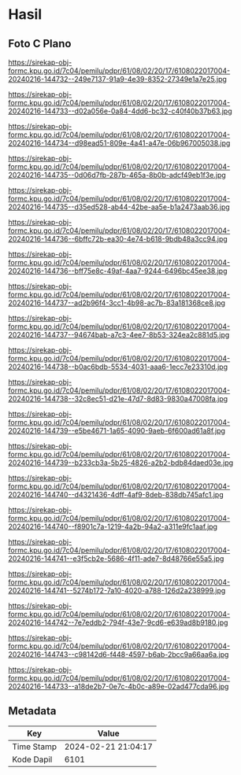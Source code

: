 # Hasil

## Foto C Plano

https://sirekap-obj-formc.kpu.go.id/7c04/pemilu/pdpr/61/08/02/20/17/6108022017004-20240216-144732--249e7137-91a9-4e39-8352-27349e1a7e25.jpg

https://sirekap-obj-formc.kpu.go.id/7c04/pemilu/pdpr/61/08/02/20/17/6108022017004-20240216-144733--d02a056e-0a84-4dd6-bc32-c40f40b37b63.jpg

https://sirekap-obj-formc.kpu.go.id/7c04/pemilu/pdpr/61/08/02/20/17/6108022017004-20240216-144734--d98ead51-809e-4a41-a47e-06b967005038.jpg

https://sirekap-obj-formc.kpu.go.id/7c04/pemilu/pdpr/61/08/02/20/17/6108022017004-20240216-144735--0d06d7fb-287b-465a-8b0b-adcf49eb1f3e.jpg

https://sirekap-obj-formc.kpu.go.id/7c04/pemilu/pdpr/61/08/02/20/17/6108022017004-20240216-144735--d35ed528-ab44-42be-aa5e-b1a2473aab36.jpg

https://sirekap-obj-formc.kpu.go.id/7c04/pemilu/pdpr/61/08/02/20/17/6108022017004-20240216-144736--6bffc72b-ea30-4e74-b618-9bdb48a3cc94.jpg

https://sirekap-obj-formc.kpu.go.id/7c04/pemilu/pdpr/61/08/02/20/17/6108022017004-20240216-144736--bff75e8c-49af-4aa7-9244-6496bc45ee38.jpg

https://sirekap-obj-formc.kpu.go.id/7c04/pemilu/pdpr/61/08/02/20/17/6108022017004-20240216-144737--ad2b96f4-3cc1-4b98-ac7b-83a181368ce8.jpg

https://sirekap-obj-formc.kpu.go.id/7c04/pemilu/pdpr/61/08/02/20/17/6108022017004-20240216-144737--94674bab-a7c3-4ee7-8b53-324ea2c881d5.jpg

https://sirekap-obj-formc.kpu.go.id/7c04/pemilu/pdpr/61/08/02/20/17/6108022017004-20240216-144738--b0ac6bdb-5534-4031-aaa6-1ecc7e23310d.jpg

https://sirekap-obj-formc.kpu.go.id/7c04/pemilu/pdpr/61/08/02/20/17/6108022017004-20240216-144738--32c8ec51-d21e-47d7-8d83-9830a47008fa.jpg

https://sirekap-obj-formc.kpu.go.id/7c04/pemilu/pdpr/61/08/02/20/17/6108022017004-20240216-144739--e5be4671-1a65-4090-9aeb-6f600ad61a8f.jpg

https://sirekap-obj-formc.kpu.go.id/7c04/pemilu/pdpr/61/08/02/20/17/6108022017004-20240216-144739--b233cb3a-5b25-4826-a2b2-bdb84daed03e.jpg

https://sirekap-obj-formc.kpu.go.id/7c04/pemilu/pdpr/61/08/02/20/17/6108022017004-20240216-144740--d4321436-4dff-4af9-8deb-838db745afc1.jpg

https://sirekap-obj-formc.kpu.go.id/7c04/pemilu/pdpr/61/08/02/20/17/6108022017004-20240216-144740--f8901c7a-1219-4a2b-94a2-a311e9fc1aaf.jpg

https://sirekap-obj-formc.kpu.go.id/7c04/pemilu/pdpr/61/08/02/20/17/6108022017004-20240216-144741--e3f5cb2e-5686-4f11-ade7-8d48766e55a5.jpg

https://sirekap-obj-formc.kpu.go.id/7c04/pemilu/pdpr/61/08/02/20/17/6108022017004-20240216-144741--5274b172-7a10-4020-a788-126d2a238999.jpg

https://sirekap-obj-formc.kpu.go.id/7c04/pemilu/pdpr/61/08/02/20/17/6108022017004-20240216-144742--7e7eddb2-794f-43e7-9cd6-e639ad8b9180.jpg

https://sirekap-obj-formc.kpu.go.id/7c04/pemilu/pdpr/61/08/02/20/17/6108022017004-20240216-144743--c98142d6-f448-4597-b6ab-2bcc9a66aa6a.jpg

https://sirekap-obj-formc.kpu.go.id/7c04/pemilu/pdpr/61/08/02/20/17/6108022017004-20240216-144733--a18de2b7-0e7c-4b0c-a89e-02ad477cda96.jpg


## Metadata

| Key        | Value               |
| ---------- | ------------------- |
| Time Stamp | 2024-02-21 21:04:17 |
| Kode Dapil | 6101                |



